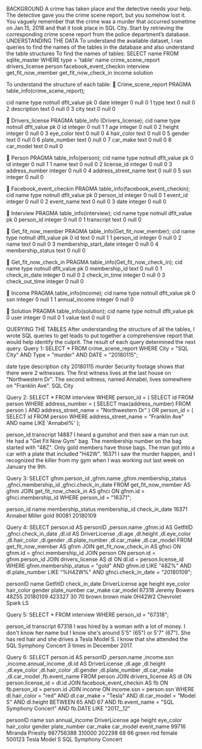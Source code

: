 BACKGROUND
A crime has taken place and the detective needs your help. The detective gave you the crime scene report, but you somehow lost it. You vaguely remember that the crime was a murder that occurred sometime on Jan.15, 2018 and that it took place in SQL City. Start by retrieving the corresponding crime scene report from the police department’s database.
UNDERSTANDING THE DATA
To understand the available dataset, I ran queries to find the names of the tables in the database and also understand the table structures
To find the names of tables:
SELECT name
FROM sqlite_master
WHERE type = 'table'
name
crime_scene_report
drivers_license
person
facebook_event_checkin
interview
get_fit_now_member
get_fit_now_check_in
income
solution

To understand the structure of each table:
	Crime_scene_report
	PRAGMA table_info(crime_scene_report);
	
cid	name	type	notnull	dflt_value	pk
0	date	integer	0	null	0
1	type	text	0	null	0
2	description	text	0	null	0
3	city	text	0	null	0


	Drivers_license
PRAGMA table_info (Drivers_license);
cid	name	type	notnull	dflt_value	pk
0	id	integer	0	null	1
1	age	integer	0	null	0
2	height	integer	0	null	0
3	eye_color	text	0	null	0
4	hair_color	text	0	null	0
5	gender	text	0	null	0
6	plate_number	text	0	null	0
7	car_make	text	0	null	0
8	car_model	text	0	null	0

	Person
PRAGMA table_info(person);
cid	name	type	notnull	dflt_value	pk
0	id	integer	0	null	1
1	name	text	0	null	0
2	license_id	integer	0	null	0
3	address_number	integer	0	null	0
4	address_street_name	text	0	null	0
5	ssn	integer	0	null	0

	Facebook_event_checkin
PRAGMA table_info(facebook_event_checkin);
cid	name	type	notnull	dflt_value	pk
0	person_id	integer	0	null	0
1	event_id	integer	0	null	0
2	event_name	text	0	null	0
3	date	integer	0	null	0

	Interview
PRAGMA table_info(interview);
cid	name	type	notnull	dflt_value	pk
0	person_id	integer	0	null	0
1	transcript	text	0	null	0

	Get_fit_now_member
PRAGMA table_info(Get_fit_now_member);
cid	name	type	notnull	dflt_value	pk
0	id	text	0	null	1
1	person_id	integer	0	null	0
2	name	text	0	null	0
3	membership_start_date	integer	0	null	0
4	membership_status	text	0	null	0

	Get_fit_now_check_in
PRAGMA table_info(Get_fit_now_check_in);
cid	name	type	notnull	dflt_value	pk
0	membership_id	text	0	null	0
1	check_in_date	integer	0	null	0
2	check_in_time	integer	0	null	0
3	check_out_time	integer	0	null	0

	Income
PRAGMA table_info(income);
cid	name	type	notnull	dflt_value	pk
0	ssn	integer	0	null	1
1	annual_income	integer	0	null	0


	Solution
PRAGMA table_info(solution);
cid	name	type	notnull	dflt_value	pk
0	user	integer	0	null	0
1	value	text	0	null	0

QUERYING THE TABLES
After understanding the structure of all the tables, I wrote SQL queries to get leads to put together a comprehensive report that would help identify the culprit.
The result of each query determined the next query.
Query 1:
SELECT *
FROM crime_scene_report
WHERE City = "SQL City"
	AND Type = "murder"
	AND DATE = "20180115";

date	type	description	city
20180115	murder	Security footage shows that there were 2 witnesses. The first witness lives at the last house on "Northwestern Dr". The second witness, named Annabel, lives somewhere on "Franklin Ave".	SQL City

	
Query 2:
SELECT *
FROM interview
WHERE person_id = (
		SELECT id
		FROM person
		WHERE address_number = (
				SELECT max(address_number)
				FROM person
				)
			AND address_street_name = "Northwestern Dr"
		)
	OR person_id = (
		SELECT id
		FROM person
		WHERE address_street_name = "Franklin Ave"
			AND name LIKE 'Annabel%'
		);

person_id	transcript
14887	I heard a gunshot and then saw a man run out. He had a "Get Fit Now Gym" bag. The membership number on the bag started with "48Z". Only gold members have those bags. The man got into a car with a plate that included "H42W".
16371	I saw the murder happen, and I recognized the killer from my gym when I was working out last week on January the 9th.

Query 3: 
SELECT gfnm.person_id
	,gfnm.name
	,gfnm.membership_status
	,gfnci.membership_id
	,gfnci.check_in_date
FROM get_fit_now_member AS gfnm
JOIN get_fit_now_check_in AS gfnci ON gfnm.id = gfnci.membership_id
WHERE person_id = "16371";

person_id	name	membership_status	membership_id	check_in_date
16371	Annabel Miller	gold	90081	20180109

Query 4: 
SELECT person.id AS personID
	,person.name
	,gfnm.id AS GetfitID
	,gfnci.check_in_date
	,dl.id AS DriverLicense
	,dl.age
	,dl.height
	,dl.eye_color
	,dl.hair_color
	,dl.gender
	,dl.plate_number
	,dl.car_make
	,dl.car_model
FROM get_fit_now_member AS gfnm
JOIN get_fit_now_check_in AS gfnci ON gfnm.id = gfnci.membership_id
JOIN person ON person.id = gfnm.person_id
JOIN drivers_license AS dl ON dl.id = person.license_id
WHERE gfnm.membership_status = "gold"
	AND gfnm.id LIKE "48Z%"
	AND dl.plate_number LIKE "%H42W%"
	AND gfnci.check_in_date = "20180109";

personID	name	GetfitID	check_in_date	DriverLicense	age	height	eye_color	hair_color	gender	plate_number	car_make	car_model
67318	Jeremy Bowers	48Z55	20180109	423327	30	70	brown	brown	male	0H42W2	Chevrolet	Spark LS








Query 5: 
SELECT *
FROM interview
WHERE person_id = "67318";

person_id	transcript
67318	I was hired by a woman with a lot of money. I don't know her name but I know she's around 5'5" (65") or 5'7" (67"). She has red hair and she drives a Tesla Model S. I know that she attended the SQL Symphony Concert 3 times in December 2017.

Query 6: 
SELECT person.id AS personID
	,person.name
	,income.ssn
	,income.annual_income
	,dl.id AS DriverLicense
	,dl.age
	,dl.height
	,dl.eye_color
	,dl.hair_color
	,dl.gender
	,dl.plate_number
	,dl.car_make
	,dl.car_model
	,fb.event_name
FROM person
JOIN drivers_license AS dl ON person.license_id = dl.id
JOIN facebook_event_checkin AS fb ON fb.person_id = person.id
JOIN income ON income.ssn = person.ssn
WHERE dl.hair_color = "red"
	AND dl.car_make = "Tesla"
	AND dl.car_model = "Model S"
	AND dl.height BETWEEN 65
		AND 67
	AND fb.event_name = "SQL Symphony Concert"
	AND fb.DATE LIKE "2017__12"

personID	name	ssn	annual_income	DriverLicense	age	height	eye_color	hair_color	gender	plate_number	car_make	car_model	event_name
99716	Miranda Priestly	987756388	310000	202298	68	66	green	red	female	500123	Tesla	Model S	SQL Symphony Concert




